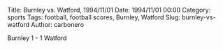 Title: Burnley vs. Watford, 1994/11/01
Date: 1994/11/01 00:00
Category: sports
Tags: football, football scores, Burnley, Watford
Slug: burnley-vs-watford
Author: carbonero


Burnley 1 - 1 Watford
